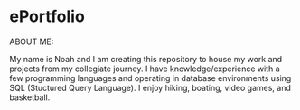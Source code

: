 # ePortfolio
ABOUT ME:

My name is Noah and I am creating this repository to house my work and projects from my collegiate journey. I have knowledge/experience with a few programming languages and operating in database environments using SQL (Stuctured Query Language). I enjoy hiking, boating, video games, and basketball. 
